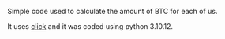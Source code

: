 Simple code used to calculate the amount of BTC for each of us.

It uses [click](https://click.palletsprojects.com/en/8.1.x/) and it was coded
using python 3.10.12.
